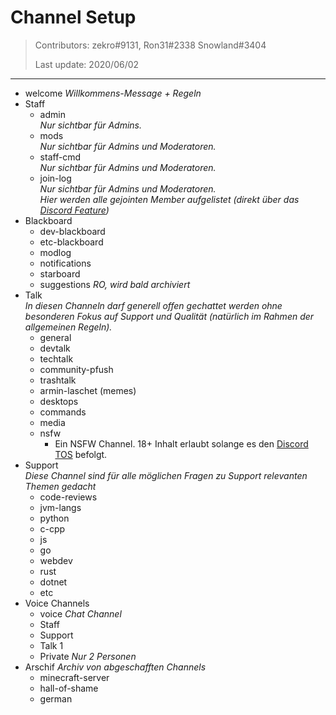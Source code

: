 # Channel Setup 
> Contributors: zekro#9131, Ron31#2338 Snowland#3404
> 
> Last update:  2020/06/02

---

- welcome 
  *Willkommens-Message + Regeln*
- Staff
  - admin  
    *Nur sichtbar für Admins.*
  - mods  
    *Nur sichtbar für Admins und Moderatoren.*
  - staff-cmd  
    *Nur sichtbar für Admins und Moderatoren.*
  - join-log  
    *Nur sichtbar für Admins und Moderatoren.*  
    *Hier werden alle gejointen Member aufgelistet (direkt über das [Discord Feature](https://i.zekro.de/Discord_2019-01-10_16-23-08.png))*
- Blackboard
  - dev-blackboard
  - etc-blackboard
  - modlog
  - notifications
  - starboard
  - suggestions *RO, wird bald archiviert*
- Talk  
  *In diesen Channeln darf generell offen gechattet werden ohne besonderen Fokus auf Support und Qualität (natürlich im Rahmen der allgemeinen Regeln).*
  - general
  - devtalk
  - techtalk
  - community-pfush
  - trashtalk
  - armin-laschet (memes)
  - desktops
  - commands
  - media
  - nsfw
    - Ein NSFW Channel. 18+ Inhalt erlaubt solange es den [Discord TOS](https://discord.com/terms) befolgt.
- Support  
  *Diese Channel sind für alle möglichen Fragen zu Support relevanten Themen gedacht*
  - code-reviews
  - jvm-langs
  - python
  - c-cpp
  - js
  - go
  - webdev
  - rust
  - dotnet
  - etc
- Voice Channels
  - voice *Chat Channel*
  - Staff
  - Support
  - Talk 1
  - Private *Nur 2 Personen*
- Arschif *Archiv von abgeschafften Channels*
  - minecraft-server
  - hall-of-shame
  - german
